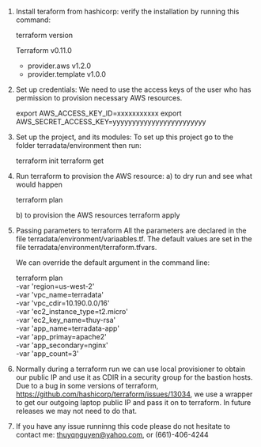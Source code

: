 1)	Install teraform from hashicorp:
	verify the installation by running this command:

	terraform version

	Terraform v0.11.0
	+ provider.aws v1.2.0
	+ provider.template v1.0.0

2)	Set up credentials:
	We need to use the access keys of the user who has permission to provision necessary AWS resources.

	export AWS_ACCESS_KEY_ID=xxxxxxxxxxx
	export AWS_SECRET_ACCESS_KEY=yyyyyyyyyyyyyyyyyyyyyyyy

3) Set up the project, and its modules:
	To set up this project go to the folder terradata/environment then run:
	
	terraform init
	terraform get

4) Run terraform to provision the AWS resource:
	a) to dry run and see what would happen

	terraform plan

	b) to provision the AWS resources
	terraform apply

5) Passing parameters to terraform
   All the parameters are declared in the file terradata/environment/variaables.tf. 
   The default values are set in the file terradata/environment/terraform.tfvars. 

   We can override the default argument in the command line:

   terraform plan \
   -var 'region=us-west-2' \
   -var 'vpc_name=terradata' \
   -var 'vpc_cdir=10.190.0.0/16' \
   -var 'ec2_instance_type=t2.micro' \
   -var 'ec2_key_name=thuy-rsa' \
   -var 'app_name=terradata-app' \
   -var 'app_primay=apache2' \
   -var 'app_secondary=nginx' \
   -var 'app_count=3'
 
 6) Normally during a terraform run we can use local provisioner to obtain our public IP 
 and use it as CDIR in a security group for the bastion hosts. 
 Due to a bug in some versions of terraform, https://github.com/hashicorp/terraform/issues/13034, 
 we use a wrapper to get our outgoing  laptop public IP and pass it on to terraform.
 In future releases we may not need to do that.
 
 7) If you have any issue runninng this code please do not hesitate to contact me:
 thuyqnguyen@yahoo.com, or (661)-406-4244